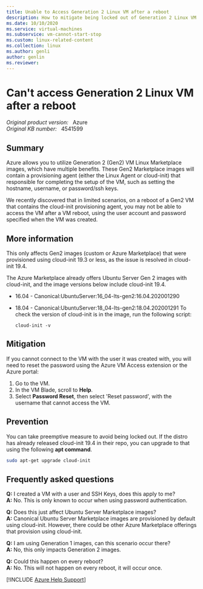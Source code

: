 ```yaml
---
title: Unable to Access Generation 2 Linux VM after a reboot
description: How to mitigate being locked out of Generation 2 Linux VM after a reboot.
ms.date: 10/10/2020
ms.service: virtual-machines
ms.subservice: vm-cannot-start-stop
ms.custom: linux-related-content
ms.collection: linux
ms.author: genli
author: genlin
ms.reviewer: 
---
```

# Can't access Generation 2 Linux VM after a reboot

_Original product version:_ &nbsp; Azure  
_Original KB number:_ &nbsp; 4541599

## Summary

Azure allows you to utilize Generation 2 (Gen2) VM Linux Marketplace images, which have multiple benefits. These Gen2 Marketplace images will contain a provisioning agent (either the Linux Agent or cloud-init) that responsible for completing the setup of the VM, such as setting the hostname, username, or password/ssh keys.

We recently discovered that in limited scenarios, on a reboot of a Gen2 VM that contains the cloud-init provisioning agent, you may not be able to access the VM after a VM reboot, using the user account and password specified when the VM was created.

## More information

This only affects Gen2 images (custom or Azure Marketplace) that were provisioned using cloud-init 19.3 or less, as the issue is resolved in cloud-init 19.4.

The Azure Marketplace already offers Ubuntu Server Gen 2 images with cloud-init, and the image versions below include cloud-init 19.4.

- 16.04 - Canonical:UbuntuServer:16_04-lts-gen2:16.04.202001290
- 18.04 - Canonical:UbuntuServer:18_04-lts-gen2:18.04.202001291
To check the version of cloud-init is in the image, run the following script:

    ```
    cloud-init -v
    ```

## Mitigation

If you cannot connect to the VM with the user it was created with, you will need to reset the password using the Azure VM Access extension or the Azure portal:

1. Go to the VM.
2. In the VM Blade, scroll to **Help**.
3. Select **Password Reset**, then select 'Reset password', with the username that cannot access the VM.

## Prevention

You can take preemptive measure to avoid being locked out. If the distro has already released cloud-init 19.4 in their repo, you can upgrade to that using the following **apt command**.

```bash
sudo apt-get upgrade cloud-init
```

## Frequently asked questions

**Q:** I created a VM with a user and SSH Keys, does this apply to me?  
 **A:** No. This is only known to occur when using password authentication.  

**Q:** Does this just affect Ubuntu Server Marketplace images?  
 **A:** Canonical Ubuntu Server Marketplace images are provisioned by default using cloud-init. However, there could be other Azure Marketplace offerings that provision using cloud-init.

**Q:** I am using Generation 1 images, can this scenario occur there?  
 **A:** No, this only impacts Generation 2 images.

**Q:** Could this happen on every reboot?  
 **A:** No. This will not happen on every reboot, it will occur once.

[!INCLUDE [Azure Help Support](../../includes/azure-help-support.md)]
